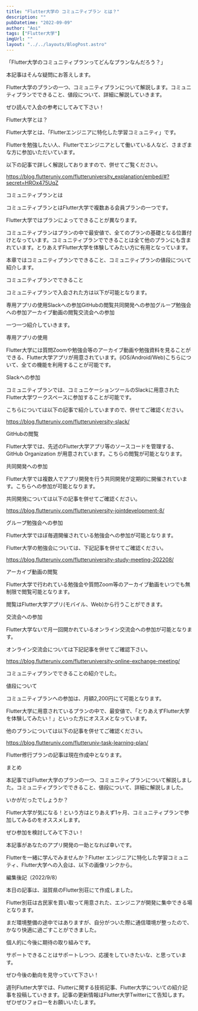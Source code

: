 ```yaml
---
title: "Flutter大学の コミュニティプラン とは？"
description: ""
pubDatetime: "2022-09-09"
author: "Aoi"
tags: ["Flutter大学"]
imgUrl: ""
layout: "../../layouts/BlogPost.astro"
---
```



「Flutter大学のコミュニティプランってどんなプランなんだろう？」



本記事はそんな疑問にお答えします。



Flutter大学のプランの一つ、コミュニティプランについて解説します。コミュニティプランでできること、値段について、詳細に解説していきます。



ぜひ読んで入会の参考にしてみて下さい！



Flutter大学とは？



Flutter大学とは、「Flutterエンジニアに特化した学習コミュニティ」です。



Flutterを勉強したい人、Flutterでエンジニアとして働いている人など、さまざまな方に参加いただいています。




以下の記事で詳しく解説しておりますので、併せてご覧ください。




https://blog.flutteruniv.com/flutteruniversity_explanation/embed/#?secret=HROx475UqZ





コミュニティプランとは



コミュニティプランとはFlutter大学で複数ある会員プランの一つです。



Flutter大学ではプランによってできることが異なります。



コミュニティプランはプランの中で最安値で、全てのプランの基礎となる位置付けとなっています。コミュニティプランでできることは全て他のプランにも含まれています。とりあえずFlutter大学を体験してみたい方に有用となっています。



本章ではコミュニティプランでできること、コミュニティプランの値段について紹介します。



コミュニティプランでできること



コミュニティプランで入会された方は以下が可能となります。



専用アプリの使用Slackへの参加GitHubの閲覧共同開発への参加グループ勉強会への参加アーカイブ動画の閲覧交流会への参加



一つ一つ紹介していきます。



専用アプリの使用



Flutter大学には質問Zoomや勉強会等のアーカイブ動画や勉強資料を見ることができる、Flutter大学アプリが用意されています。(iOS/Android/Web)こちらについて、全ての機能を利用することが可能です。



Slackへの参加



コミュニティプランでは、コミュニケーションツールのSlackに用意されたFlutter大学ワークスペースに参加することが可能です。



こちらについては以下の記事で紹介していますので、併せてご確認ください。




https://blog.flutteruniv.com/flutteruniversity-slack/




GitHubの閲覧



Flutter大学では、先述のFlutter大学アプリ等のソースコードを管理する、GitHub Organization が用意されています。こちらの閲覧が可能となります。



共同開発への参加



Flutter大学では複数人でアプリ開発を行う共同開発が定期的に開催されています。こちらへの参加が可能となります。



共同開発については以下の記事を併せてご確認ください。




https://blog.flutteruniv.com/flutteruniversity-jointdevelopment-8/




グループ勉強会への参加



Flutter大学でほぼ毎週開催されている勉強会への参加が可能となります。



Flutter大学の勉強会については、下記記事を併せてご確認ください。




https://blog.flutteruniv.com/flutteruniversity-study-meeting-202208/




アーカイブ動画の閲覧



Flutter大学で行われている勉強会や質問Zoom等のアーカイブ動画をいつでも無制限で閲覧可能となります。



閲覧はFlutter大学アプリ(モバイル、Web)から行うことができます。



交流会への参加



Flutter大学ないで月一回開かれているオンライン交流会への参加が可能となります。



オンライン交流会については下記記事を併せてご確認下さい。




https://blog.flutteruniv.com/flutteruniversity-online-exchange-meeting/




コミュニティプランでできることの紹介でした。



値段について



コミュニティプランへの参加は、月額2,200円にて可能となります。



Flutter大学に用意されているプランの中で、最安値で、「とりあえずFlutter大学を体験してみたい！」といった方にオススメとなっています。



他のプランについては以下の記事を併せてご確認ください。




https://blog.flutteruniv.com/flutteruniv-task-learning-plan/





Flutter修行プランの記事は現在作成中となります。




まとめ



本記事ではFlutter大学のプランの一つ、コミュニティプランについて解説しました。コミュニティプランでできること、値段について、詳細に解説しました。



いかがだったでしょうか？



Flutter大学が気になる！という方はとりあえず1ヶ月、コミュニティプランで参加してみるのをオススメします。



ぜひ参加を検討してみて下さい！



本記事があなたのアプリ開発の一助となれば幸いです。




Flutterを一緒に学んでみませんか？Flutter エンジニアに特化した学習コミュニティ、Flutter大学への入会は、以下の画像リンクから。










編集後記（2022/9/8）




本日の記事は、滋賀県のFlutter別荘にて作成しました。



Flutter別荘は古民家を買い取って用意された、エンジニアが開発に集中できる場となります。



まだ環境整備の途中ではありますが、自分がついた際に通信環境が整ったので、かなり快適に過ごすことができました。



個人的に今後に期待の取り組みです。



サポートできることはサポートしつつ、応援をしていきたいな、と思っています。



ぜひ今後の動向を見守っていて下さい！





週刊Flutter大学では、Flutterに関する技術記事、Flutter大学についての紹介記事を投稿していきます。記事の更新情報はFlutter大学Twitterにて告知します。ぜひぜひフォローをお願いいたします。

